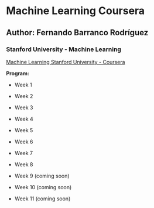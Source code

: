 ﻿# Machine Learning Coursera

## Author: Fernando Barranco Rodríguez

### Stanford University - Machine Learning

[Machine Learning Stanford University - Coursera](https://www.coursera.org/learn/machine-learning)

**Program:**

* Week 1

* Week 2

* Week 3

* Week 4

* Week 5

* Week 6

* Week 7

* Week 8

* Week 9 (coming soon)

* Week 10 (coming soon)

* Week 11 (coming soon)


